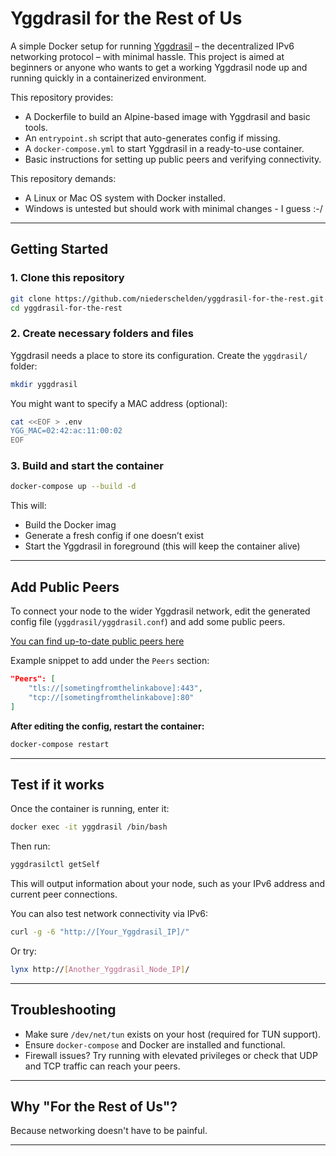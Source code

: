 # Yggdrasil for the Rest of Us

A simple Docker setup for running [Yggdrasil](https://yggdrasil-network.github.io/) – the decentralized IPv6 networking protocol – with minimal hassle. This project is aimed at beginners or anyone who wants to get a working Yggdrasil node up and running quickly in a containerized environment.


This repository provides:
- A Dockerfile to build an Alpine-based image with Yggdrasil and basic tools.
- An `entrypoint.sh` script that auto-generates config if missing.
- A `docker-compose.yml` to start Yggdrasil in a ready-to-use container.
- Basic instructions for setting up public peers and verifying connectivity.

This repository demands:
- A Linux or Mac OS system with Docker installed.
- Windows is untested but should work with minimal changes - I guess :-/

---

## Getting Started

### 1. Clone this repository

```bash
git clone https://github.com/niederschelden/yggdrasil-for-the-rest.git
cd yggdrasil-for-the-rest
```

### 2. Create necessary folders and files

Yggdrasil needs a place to store its configuration. Create the `yggdrasil/` folder:

```bash
mkdir yggdrasil
```
You might want to specify a MAC address (optional):

```bash
cat <<EOF > .env
YGG_MAC=02:42:ac:11:00:02
EOF
```

### 3. Build and start the container

```bash
docker-compose up --build -d
```

This will:
- Build the Docker imag
- Generate a fresh config if one doesn’t exist
- Start the Yggdrasil in foreground (this will keep the container alive)

---

## Add Public Peers

To connect your node to the wider Yggdrasil network, edit the generated config file (`yggdrasil/yggdrasil.conf`) and add some public peers.

[You can find up-to-date public peers here](https://publicpeers.neilalexander.dev/)

Example snippet to add under the `Peers` section:

```json
"Peers": [
    "tls://[sometingfromthelinkabove]:443",
    "tcp://[sometingfromthelinkabove]:80"
]
```

**After editing the config, restart the container:**

```bash
docker-compose restart
```

---

## Test if it works

Once the container is running, enter it:

```bash
docker exec -it yggdrasil /bin/bash
```

Then run:

```bash
yggdrasilctl getSelf
```

This will output information about your node, such as your IPv6 address and current peer connections.

You can also test network connectivity via IPv6:

```bash
curl -g -6 "http://[Your_Yggdrasil_IP]/"
```

Or try:

```bash
lynx http://[Another_Yggdrasil_Node_IP]/
```

---

## Troubleshooting

- Make sure `/dev/net/tun` exists on your host (required for TUN support).
- Ensure `docker-compose` and Docker are installed and functional.
- Firewall issues? Try running with elevated privileges or check that UDP and TCP traffic can reach your peers.

---

## Why "For the Rest of Us"?

Because networking doesn't have to be painful.

---


